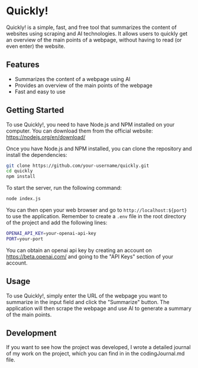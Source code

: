# Quickly!

Quickly! is a simple, fast, and free tool that summarizes the content of websites using scraping and AI technologies. It allows users to quickly get an overview of the main points of a webpage, without having to read (or even enter) the website.

## Features

- Summarizes the content of a webpage using AI
- Provides an overview of the main points of the webpage
- Fast and easy to use

## Getting Started

To use Quickly!, you need to have Node.js and NPM installed on your computer. You can download them from the official website: https://nodejs.org/en/download/

Once you have Node.js and NPM installed, you can clone the repository and install the dependencies:

```bash
git clone https://github.com/your-username/quickly.git
cd quickly
npm install
```

To start the server, run the following command:

```bash
node index.js
```

You can then open your web browser and go to `http://localhost:${port}` to use the application.
Remember to create a `.env` file in the root directory of the project and add the following lines:

```bash
OPENAI_API_KEY=your-openai-api-key
PORT=your-port
```
You can obtain an openai api key by creating an account on https://beta.openai.com/ and going to the "API Keys" section of your account.

## Usage

To use Quickly!, simply enter the URL of the webpage you want to summarize in the input field and click the "Summarize" button. The application will then scrape the webpage and use AI to generate a summary of the main points.

## Development

If you want to see how the project was developed, I wrote a detailed journal of my work on the project, which you can find in in the codingJournal.md file.
